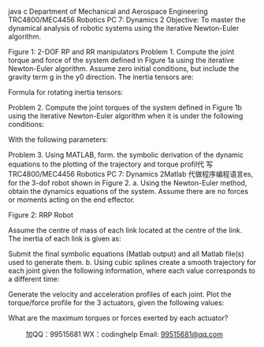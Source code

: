 java c
Department of Mechanical and Aerospace Engineering 
TRC4800/MEC4456 Robotics 
PC 7: Dynamics 2 
Objective: To master the dynamical analysis of robotic systems using the iterative Newton-Euler algorithm.

Figure 1: 2-DOF RP and RR manipulators
Problem 1. Compute the joint torque and force of the system defined in Figure 1a using the iterative Newton-Euler algorithm. Assume zero initial conditions, but include the gravity term g in the y0 direction. The inertia tensors are:

Formula for rotating inertia tensors:

Problem 2. Compute the joint torques of the system defined in Figure 1b using the iterative Newton-Euler algorithm when it is under the following conditions:

With the following parameters:

Problem 3. Using MATLAB, form. the symbolic derivation of the dynamic equations to the plotting of the trajectory and torque profil代 写TRC4800/MEC4456 Robotics PC 7: Dynamics 2Matlab
代做程序编程语言es, for the 3-dof robot shown in Figure 2.
a. Using the Newton-Euler method, obtain the dynamics equations of the system. Assume there are no forces or moments acting on the end effector.

Figure 2: RRP Robot

Assume the centre of mass of each link located at the centre of the link. The inertia of each link is given as:

Submit the final symbolic equations (Matlab output) and all Matlab file(s) used to generate them.
b. Using cubic splines create a smooth trajectory for each joint given the following information, where each value corresponds to a different time:

Generate the velocity and acceleration profiles of each joint.
Plot the torque/force profile for the 3 actuators, given the following values:

What are the maximum torques or forces exerted by each actuator?







         
加QQ：99515681  WX：codinghelp  Email: 99515681@qq.com
